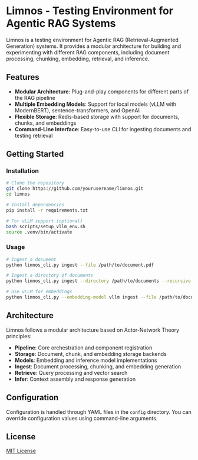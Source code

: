 # Limnos - Testing Environment for Agentic RAG Systems

Limnos is a testing environment for Agentic RAG (Retrieval-Augmented Generation) systems. It provides a modular architecture for building and experimenting with different RAG components, including document processing, chunking, embedding, retrieval, and inference.

## Features

- **Modular Architecture**: Plug-and-play components for different parts of the RAG pipeline
- **Multiple Embedding Models**: Support for local models (vLLM with ModernBERT), sentence-transformers, and OpenAI
- **Flexible Storage**: Redis-based storage with support for documents, chunks, and embeddings
- **Command-Line Interface**: Easy-to-use CLI for ingesting documents and testing retrieval

## Getting Started

### Installation

```bash
# Clone the repository
git clone https://github.com/yourusername/limnos.git
cd limnos

# Install dependencies
pip install -r requirements.txt

# For vLLM support (optional)
bash scripts/setup_vllm_env.sh
source .venv/bin/activate
```

### Usage

```bash
# Ingest a document
python limnos_cli.py ingest --file /path/to/document.pdf

# Ingest a directory of documents
python limnos_cli.py ingest --directory /path/to/documents --recursive

# Use vLLM for embeddings
python limnos_cli.py --embedding-model vllm ingest --file /path/to/document.pdf
```

## Architecture

Limnos follows a modular architecture based on Actor-Network Theory principles:

- **Pipeline**: Core orchestration and component registration
- **Storage**: Document, chunk, and embedding storage backends
- **Models**: Embedding and inference model implementations
- **Ingest**: Document processing, chunking, and embedding generation
- **Retrieve**: Query processing and vector search
- **Infer**: Context assembly and response generation

## Configuration

Configuration is handled through YAML files in the `config` directory. You can override configuration values using command-line arguments.

## License

[MIT License](LICENSE)
